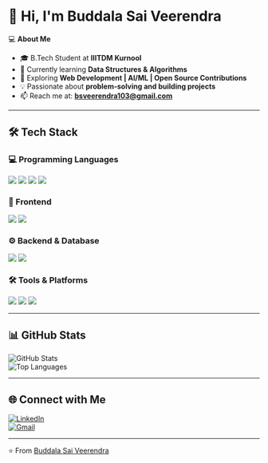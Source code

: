 # 👋 Hi, I'm Buddala Sai Veerendra  

💻 **About Me**  
- 🎓 B.Tech Student at **IIITDM Kurnool**  
- 🌱 Currently learning **Data Structures & Algorithms**  
- 🚀 Exploring **Web Development | AI/ML | Open Source Contributions**  
- 💡 Passionate about **problem-solving and building projects**  
- 📫 Reach me at: **bsveerendra103@gmail.com**  

---

## 🛠️ Tech Stack  

### 💻 Programming Languages  
<p>
  <img src="https://img.shields.io/badge/C-00599C?style=for-the-badge&logo=c&logoColor=white"/>
  <img src="https://img.shields.io/badge/C++-00599C?style=for-the-badge&logo=c%2B%2B&logoColor=white"/>
  <img src="https://img.shields.io/badge/Python-3776AB?style=for-the-badge&logo=python&logoColor=white"/>
  <img src="https://img.shields.io/badge/JavaScript-F7DF1E?style=for-the-badge&logo=javascript&logoColor=black"/>
</p>  

### 🎨 Frontend  
<p>
  <img src="https://img.shields.io/badge/HTML5-E34F26?style=for-the-badge&logo=html5&logoColor=white"/>
  <img src="https://img.shields.io/badge/CSS3-1572B6?style=for-the-badge&logo=css3&logoColor=white"/>
</p>  

### ⚙️ Backend & Database  
<p>
  <img src="https://img.shields.io/badge/Node.js-339933?style=for-the-badge&logo=nodedotjs&logoColor=white"/>
  <img src="https://img.shields.io/badge/MySQL-4479A1?style=for-the-badge&logo=mysql&logoColor=white"/>
</p>  

### 🛠️ Tools & Platforms  
<p>
  <img src="https://img.shields.io/badge/Git-F05032?style=for-the-badge&logo=git&logoColor=white"/>
  <img src="https://img.shields.io/badge/GitHub-181717?style=for-the-badge&logo=github&logoColor=white"/>
  <img src="https://img.shields.io/badge/VS%20Code-0078D4?style=for-the-badge&logo=visualstudiocode&logoColor=white"/>
</p>  

---

## 📊 GitHub Stats  
![GitHub Stats](https://github-readme-stats.vercel.app/api?username=bsveerendra&show_icons=true&theme=radical)  
![Top Languages](https://github-readme-stats.vercel.app/api/top-langs/?username=bsveerendra&layout=compact&theme=radical)  

---

## 🌐 Connect with Me  
[![LinkedIn](https://img.shields.io/badge/LinkedIn-blue?style=for-the-badge&logo=linkedin)](https://www.linkedin.com/in/buddala-saiveerendra/)  
[![Gmail](https://img.shields.io/badge/Gmail-D14836?style=for-the-badge&logo=gmail&logoColor=white)](mailto:bsveerendra103@gmail.com)  

---

⭐️ From [Buddala Sai Veerendra](https://github.com/bsveerendra)
